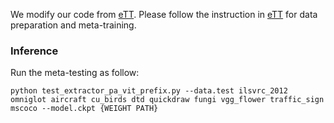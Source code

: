 We modify our code from [eTT](https://github.com/chmxu/eTT_TMLR2022). Please follow the instruction in [eTT](https://github.com/chmxu/eTT_TMLR2022) for data preparation and meta-training.
 
### Inference

Run the meta-testing as follow:

```shell script
python test_extractor_pa_vit_prefix.py --data.test ilsvrc_2012 omniglot aircraft cu_birds dtd quickdraw fungi vgg_flower traffic_sign mscoco --model.ckpt {WEIGHT PATH}
```
